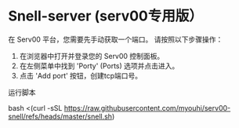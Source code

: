# Snell-server (serv00专用版）
在 Serv00 平台，您需要先手动获取一个端口。
请按照以下步骤操作：
1. 在浏览器中打开并登录您的 Serv00 控制面板。
2. 在左侧菜单中找到 'Porty' (Ports) 选项并点击进入。
3. 点击 'Add port' 按钮，创建tcp端口号。

运行脚本

bash <(curl -sSL https://raw.githubusercontent.com/myouhi/serv00-snell/refs/heads/master/snell.sh)
